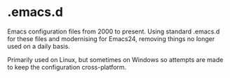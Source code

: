 .emacs.d
========

Emacs configuration files from 2000 to present. Using standard .emacs.d for
these files and modernising for Emacs24, removing things no longer used on a
daily basis.

Primarily used on Linux, but sometimes on Windows so attempts are made to keep
the configuration cross-platform.
